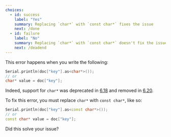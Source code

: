 ```yaml
---
choices:
  - id: success
    label: "Yes"
    summary: Replacing `char*` with `const char*` fixes the issue
    next: /done
  - id: failure
    label: "No"
    summary: Replacing `char*` with `const char*` doesn't fix the issue
    next: /deadend
---
```


This error happens when you write the following:

```c++
Serial.println(doc["key"].as<char*>());
// or
char* value = doc["key"];
```

Indeed, support for `char*` was deprecated in [6.18](/news/2021/05/04/version-6-18-0/) and removed in [6.20](/news/2022/12/26/arduinojson-6-20-0/).

To fix this error, you must replace `char*` with `const char*`, like so:

```c++
Serial.println(doc["key"].as<const char*>());
// or
const char* value = doc["key"];
```

Did this solve your issue?